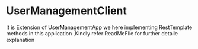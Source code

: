 # UserManagementClient
It is Extension of UserManagementApp we here implementing RestTemplate methods in this application ,Kindly refer ReadMeFIle for further detaile explanation

